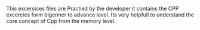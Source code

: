 This excersices files are Practied by the developer it contains the CPP excercies form bigenner to advance level.
Its very helpfull to understand the core concept of Cpp from the memory level.
